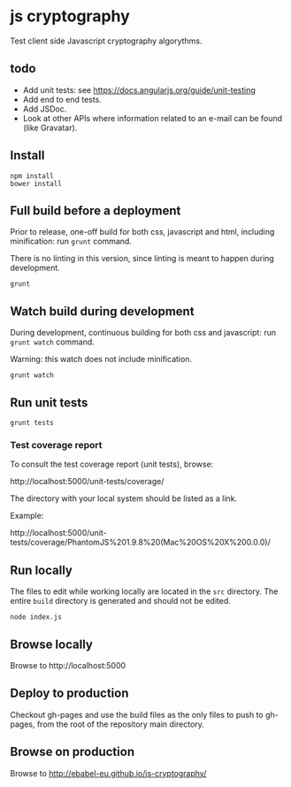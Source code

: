 # js cryptography

Test client side Javascript cryptography algorythms.

## todo

- Add unit tests: see https://docs.angularjs.org/guide/unit-testing
- Add end to end tests.
- Add JSDoc.
- Look at other APIs where information related to an e-mail can be found (like Gravatar).

## Install

```
npm install
bower install
```

## Full build before a deployment

Prior to release, one-off build for both css, javascript and html, including minification: run `grunt` command.

There is no linting in this version, since linting is meant to happen during development.

```
grunt
```

## Watch build during development

During development, continuous building for both css and javascript: run `grunt watch` command.

Warning: this watch does not include minification.

```
grunt watch
```

## Run unit tests

```
grunt tests
```

### Test coverage report

To consult the test coverage report (unit tests), browse:

http://localhost:5000/unit-tests/coverage/

The directory with your local system should be listed as a link.

Example:

http://localhost:5000/unit-tests/coverage/PhantomJS%201.9.8%20(Mac%20OS%20X%200.0.0)/

## Run locally

The files to edit while working locally are located in the `src` directory. The entire `build` directory is generated and should not be edited.

```
node index.js
```

## Browse locally

Browse to http://localhost:5000

## Deploy to production

Checkout gh-pages and use the build files as the only files to push to gh-pages, from the root of the repository main directory.

## Browse on production

Browse to http://ebabel-eu.github.io/js-cryptography/
